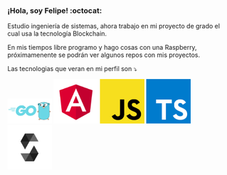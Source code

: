 ### ¡Hola, soy Felipe! :octocat:

Estudio ingeniería de sistemas, ahora trabajo en mi proyecto de grado el cual usa la tecnología Blockchain.


En mis tiempos libre programo y hago cosas con una Raspberry, próximamenente se podrán ver algunos repos con mis proyectos.

Las tecnologias que veran en mi perfil son :arrow_heading_down: 


<p aling="center"> 
<img src="/imagenes%20readme/Golang.png" width="100"/>
<img src="/imagenes%20readme/angular.png" width="100"/>
<img src="/imagenes%20readme/js.png" width="100"/>
<img src="/imagenes%20readme/ts.png" width="100"/>
<img src="/imagenes%20readme/solidity.svg" width="100"/>
</p>





<!--
**anndresfelipe29/anndresfelipe29** is a ✨ _special_ ✨ repository because its `README.md` (this file) appears on your GitHub profile.

Here are some ideas to get you started:

- 🔭 I’m currently working on ...
- 🌱 I’m currently learning ...
- 👯 I’m looking to collaborate on ...
- 🤔 I’m looking for help with ...
- 💬 Ask me about ...
- 📫 How to reach me: ...
- 😄 Pronouns: ...
- ⚡ Fun fact: ...
-->
